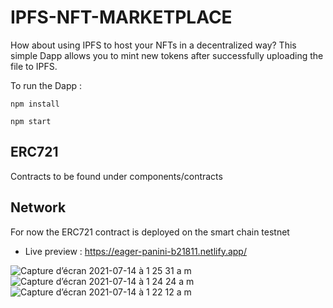 # IPFS-NFT-MARKETPLACE 
How about using IPFS to host your NFTs  in a decentralized way? This simple Dapp allows you to mint new tokens after successfully uploading the file to IPFS. 

To run the Dapp : 

```
npm install

npm start 
```
## ERC721

Contracts to be found under components/contracts


## Network 
For now the ERC721 contract is deployed on the smart chain testnet 
- Live preview : https://eager-panini-b21811.netlify.app/


![Capture d’écran 2021-07-14 à 1 25 31 a m](https://user-images.githubusercontent.com/37840702/125543301-cb2b5255-d1d7-4ffd-a9b5-855d04aa5b85.png)
![Capture d’écran 2021-07-14 à 1 24 24 a m](https://user-images.githubusercontent.com/37840702/125543362-6fe86c89-5e9a-4599-9c68-a2403332dc2c.png)
![Capture d’écran 2021-07-14 à 1 22 12 a m](https://user-images.githubusercontent.com/37840702/125543294-de90c096-1e44-42ad-8e46-0bf5cd5d596b.png)
